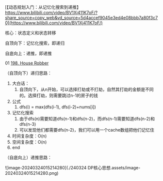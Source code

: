 





[【动态规划入门：从记忆化搜索到递推】 https://www.bilibili.com/video/BV1Xj411K7oF/?share_source=copy_web&vd_source=5d4accef9045e3ed4e08bbb7a80f3c70](https://www.bilibili.com/video/BV1Xj411K7oF/)



核心：状态定义和状态转移

自顶向下：记忆化搜索，即递归

自底向上：递推，即递推



01 [198. House Robber](https://leetcode.cn/problems/house-robber/)

（自顶向下）递归思路：

1. 大白话：
   1. 自顶向下，从n开始，可以选择打劫或不打劫，自然其打劫的金额是不同的。选择打劫，则需要跳过n-1的房子的钱
2. 公式
   1. dfs(i) = max(dfs(i-1), dfs(i-2)+nums[i])
3. 记忆化搜索
   1. 由于dfs(n)需要知道dfs(n-1)和dfs(n-2)，而dfs(n-1)需要知道dfs(n-2)和dfs(n-3)
   2. 可以发现他们都需要dfs(n-2)，我们可以用一个cache数组把他们记忆住
4. 时间复杂度：O(n)
5. 空间复杂度：O(n)
6. end

（自底向上）递推思路：















![image-20240324015214280](./240324 DP核心思想.assets/image-20240324015214280.png)